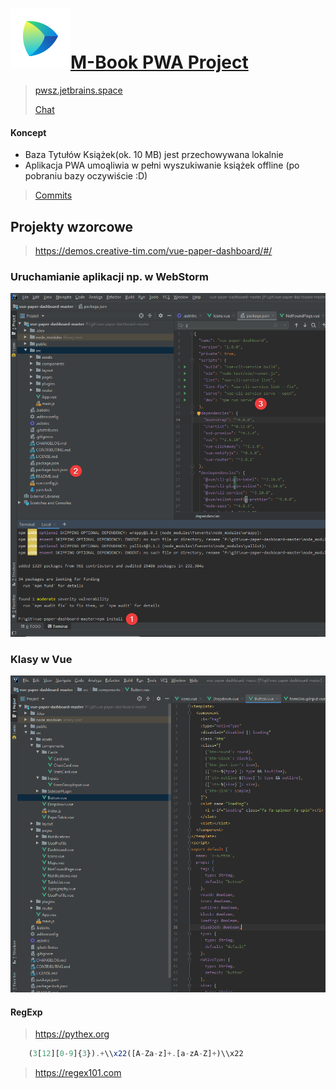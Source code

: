 #  <a href="https://pwsz.jetbrains.space/p/nos/review">![Space_Icon](./docs/space_icon.svg)</a>[M-Book PWA Project](https://github.com/Mario62/RWD_TS/projects/1)
> [pwsz.jetbrains.space](https://pwsz.jetbrains.space)
> 
> [Chat](https://pwsz.jetbrains.space/im/group/1Bdbrz1w1iEc)
#### Koncept
* Baza Tytułów Książek(ok. 10 MB) jest przechowywana lokalnie 
* Aplikacja PWA umoąliwia w pełni wyszukiwanie książek offline (po pobraniu bazy oczywiście :D)

> [Commits](https://pwsz.jetbrains.space/p/nos/code/vuePWA/commits)

## Projekty wzorcowe 
> https://demos.creative-tim.com/vue-paper-dashboard/#/
### Uruchamianie aplikacji np. w WebStorm
![vue_crate_app](./docs/inteli.png)

### Klasy w Vue 
![Klasy](./docs/class.png)

#### RegExp

> https://pythex.org


```ts
    (3[12][0-9]{3}).+\\x22([A-Za-z]+.[a-zA-Z]+)\\x22
```
> https://regex101.com


